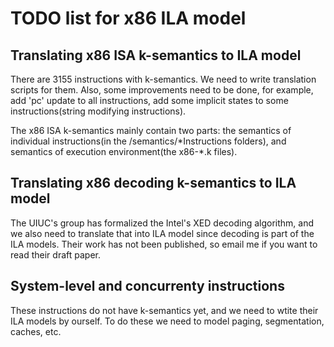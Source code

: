 # TODO list for x86 ILA model
## Translating x86 ISA k-semantics to ILA model
There are 3155 instructions with k-semantics. We need to write translation scripts for them. Also, some improvements need to be done, for example, add 'pc' update to all instructions, add some implicit states to some instructions(string modifying instructions). 

The x86 ISA k-semantics mainly contain two parts: the semantics of individual instructions(in the /semantics/\*Instructions folders), and semantics of execution environment(the x86-\*.k files).


## Translating x86 decoding k-semantics to ILA model
The UIUC's group has formalized the Intel's XED decoding algorithm, and we also need to translate that into ILA model since decoding is part of the ILA models. Their work has not been published, so email me if you want to read their draft paper.

## System-level and concurrenty instructions
These instructions do not have k-semantics yet, and we need to wtite their ILA models by ourself. To do these we need to model paging, segmentation, caches, etc. 
